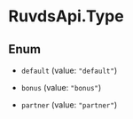 # RuvdsApi.Type

## Enum


* `default` (value: `"default"`)

* `bonus` (value: `"bonus"`)

* `partner` (value: `"partner"`)


